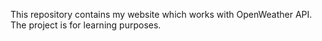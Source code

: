 This repository contains my website which works with OpenWeather API. The project is for learning purposes.